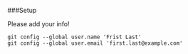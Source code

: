 ###Setup

Please add your info!

```console
git config --global user.name 'Frist Last'
git config --global user.email 'first.last@example.com'
```
